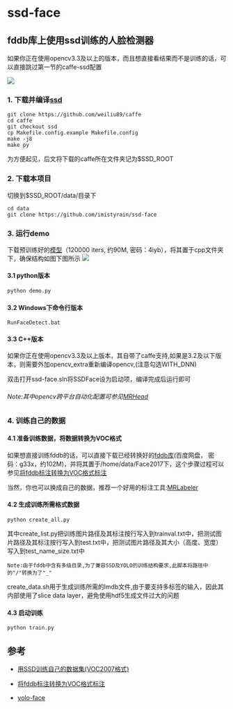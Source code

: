 # ssd-face

## fddb库上使用ssd训练的人脸检测器

如果你正在使用opencv3.3及以上的版本，而且想直接看结果而不是训练的话，可以直接跳过第一节的caffe-ssd配置

![](https://i.imgur.com/j9AMJnb.png)

### 1. 下载并编译[ssd](https://github.com/weiliu89/caffe)

```
git clone https://github.com/weiliu89/caffe
cd caffe
git checkout ssd
cp Makefile.config.example Makefile.config
make -j8
make py
```

为方便起见，后文将下载的caffe所在文件夹记为$SSD_ROOT

### 2. 下载本项目

切换到$SSD_ROOT/data/目录下

```Shell
cd data
git clone https://github.com/imistyrain/ssd-face
```

### 3. 运行demo

下载预训练好的[模型](http://pan.baidu.com/s/1c1A7ESC)（120000 iters, 约90M, 密码：4iyb），将其置于cpp文件夹下，确保结构如图下图所示
![](https://i.imgur.com/UH7wTPh.png)

#### 3.1 python版本

```python
python demo.py
```

#### 3.2 Windows下命令行版本

```
RunFaceDetect.bat
```

#### 3.3 C++版本

如果你正在使用opencv3.3及以上版本，其自带了caffe支持,如果是3.2及以下版本，则需要外加opencv_extra重新编译opencv,(注意勾选WITH_DNN)

双击打开ssd-face.sln将SSDFace设为启动项，编译完成后运行即可

###### Note:其中opencv跨平台自动化配置可参见[MRHead](https://github.com/imistyrain/MRHead)

### 4. 训练自己的数据

#### 4.1 准备训练数据，将数据转换为VOC格式

如果想直接训练fddb的话，可以直接下载已经转换好的[fddb库](http://pan.baidu.com/s/1pK8jglP)(百度网盘， 密码：g33x，约102M)，并将其置于/home/data/Face2017下，这个步骤过程可以参见[将fddb标注转换为VOC格式标注](http://blog.csdn.net/minstyrain/article/details/77938596)

当然，你也可以换成自己的数据，推荐一个好用的标注工具:[MRLabeler](https://github.com/imistyrain/MRLabeler)

#### 4.2 生成训练所需格式数据

```
python create_all.py
```
其中create_list.py把训练图片路径及其标注按行写入到trainval.txt中，把测试图片路径及其标注按行写入到test.txt中，把测试图片路径及其大小（高度、宽度）写入到test_name_size.txt中

```
Note:由于fddb中含有多级目录,为了兼容SSD及YOLO的训练结构要求,此脚本将路径中的"/"转换为了"_"
```

create_data.sh用于生成训练所需的lmdb文件,由于要支持多标签的输入，因此其内部使用了slice data layer，避免使用hdf5生成文件过大的问题

#### 4.3 启动训练

```
python train.py
```

## 参考

* [用SSD训练自己的数据集(VOC2007格式)](http://blog.csdn.net/zhy8623080/article/details/73188594)

* [将fddb标注转换为VOC格式标注](http://blog.csdn.net/minstyrain/article/details/77938596)

* [yolo-face](https://github.com/imistyrain/yolo-face)